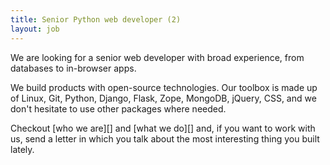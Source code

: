 ```yaml
---
title: Senior Python web developer (2)
layout: job
---
```


We are looking for a senior web developer with broad experience, from
databases to in-browser apps.

We build products with open-source technologies. Our toolbox is made up
of Linux, Git, Python, Django, Flask, Zope, MongoDB, jQuery, CSS,
and we don't hesitate to use other packages where needed.

Checkout [who we are][] and [what we do][] and, if you want to work with
us, send a letter in which you talk about the most interesting thing you
built lately.

[who_we_are]: http://www.eaudeweb.ro/#work-with-us
[what_we_do]: http://www.eaudeweb.ro/#we-work-for
